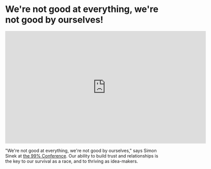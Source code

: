 # We're not good at everything, we're not good by ourselves!

<iframe src="https://player.vimeo.com/video/26774102?h=4aa4de9938" width="640" height="360" frameborder="0" allow="autoplay; fullscreen; picture-in-picture" allowfullscreen></iframe>

"We're not good at everything, we're not good by ourselves," says Simon Sinek at <a href="http://the99percent.com/conference">the 99% Conference</a>. Our ability to build trust and relationships is the key to our survival as a race, and to thriving as idea-makers.